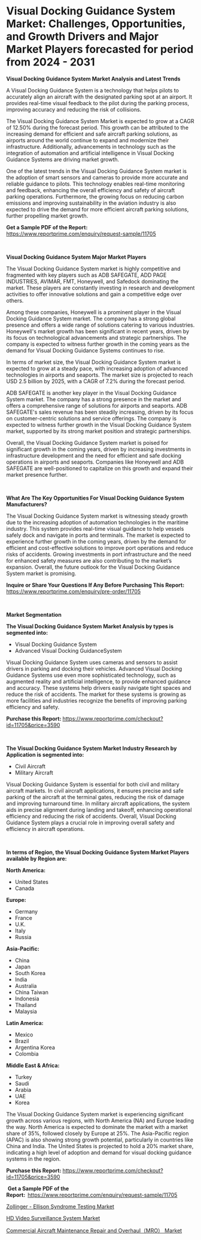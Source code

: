 <p><h1>Visual Docking Guidance System Market: Challenges, Opportunities, and Growth Drivers and Major Market Players forecasted for period from 2024 - 2031</h1></p><p><strong>Visual Docking Guidance System Market Analysis and Latest Trends</strong></p>
<p><p>A Visual Docking Guidance System is a technology that helps pilots to accurately align an aircraft with the designated parking spot at an airport. It provides real-time visual feedback to the pilot during the parking process, improving accuracy and reducing the risk of collisions.</p><p>The Visual Docking Guidance System Market is expected to grow at a CAGR of 12.50% during the forecast period. This growth can be attributed to the increasing demand for efficient and safe aircraft parking solutions, as airports around the world continue to expand and modernize their infrastructure. Additionally, advancements in technology such as the integration of automation and artificial intelligence in Visual Docking Guidance Systems are driving market growth.</p><p>One of the latest trends in the Visual Docking Guidance System market is the adoption of smart sensors and cameras to provide more accurate and reliable guidance to pilots. This technology enables real-time monitoring and feedback, enhancing the overall efficiency and safety of aircraft parking operations. Furthermore, the growing focus on reducing carbon emissions and improving sustainability in the aviation industry is also expected to drive the demand for more efficient aircraft parking solutions, further propelling market growth.</p></p>
<p><strong>Get a Sample PDF of the Report:&nbsp;</strong> <a href="https://www.reportprime.com/enquiry/request-sample/11705">https://www.reportprime.com/enquiry/request-sample/11705</a></p>
<p>&nbsp;</p>
<p><strong>Visual Docking Guidance System Major Market Players</strong></p>
<p><p>The Visual Docking Guidance System market is highly competitive and fragmented with key players such as ADB SAFEGATE, ADD PAGE INDUSTRIES, AVIMAR, FMT, Honeywell, and Safedock dominating the market. These players are constantly investing in research and development activities to offer innovative solutions and gain a competitive edge over others.</p><p>Among these companies, Honeywell is a prominent player in the Visual Docking Guidance System market. The company has a strong global presence and offers a wide range of solutions catering to various industries. Honeywell's market growth has been significant in recent years, driven by its focus on technological advancements and strategic partnerships. The company is expected to witness further growth in the coming years as the demand for Visual Docking Guidance Systems continues to rise.</p><p>In terms of market size, the Visual Docking Guidance System market is expected to grow at a steady pace, with increasing adoption of advanced technologies in airports and seaports. The market size is projected to reach USD 2.5 billion by 2025, with a CAGR of 7.2% during the forecast period.</p><p>ADB SAFEGATE is another key player in the Visual Docking Guidance System market. The company has a strong presence in the market and offers a comprehensive range of solutions for airports and seaports. ADB SAFEGATE's sales revenue has been steadily increasing, driven by its focus on customer-centric solutions and service offerings. The company is expected to witness further growth in the Visual Docking Guidance System market, supported by its strong market position and strategic partnerships.</p><p>Overall, the Visual Docking Guidance System market is poised for significant growth in the coming years, driven by increasing investments in infrastructure development and the need for efficient and safe docking operations in airports and seaports. Companies like Honeywell and ADB SAFEGATE are well-positioned to capitalize on this growth and expand their market presence further.</p></p>
<p>&nbsp;</p>
<p><strong>What Are The Key Opportunities For Visual Docking Guidance System Manufacturers?</strong></p>
<p><p>The Visual Docking Guidance System market is witnessing steady growth due to the increasing adoption of automation technologies in the maritime industry. This system provides real-time visual guidance to help vessels safely dock and navigate in ports and terminals. The market is expected to experience further growth in the coming years, driven by the demand for efficient and cost-effective solutions to improve port operations and reduce risks of accidents. Growing investments in port infrastructure and the need for enhanced safety measures are also contributing to the market’s expansion. Overall, the future outlook for the Visual Docking Guidance System market is promising.</p></p>
<p><strong>Inquire or Share Your Questions If Any Before Purchasing This Report:</strong> <a href="https://www.reportprime.com/enquiry/pre-order/11705">https://www.reportprime.com/enquiry/pre-order/11705</a></p>
<p>&nbsp;</p>
<p><strong>Market Segmentation</strong></p>
<p><strong>The Visual Docking Guidance System Market Analysis by types is segmented into:</strong></p>
<p><ul><li>Visual Docking Guidance System</li><li>Advanced Visual Docking GuidanceSystem</li></ul></p>
<p><p>Visual Docking Guidance System uses cameras and sensors to assist drivers in parking and docking their vehicles. Advanced Visual Docking Guidance Systems use even more sophisticated technology, such as augmented reality and artificial intelligence, to provide enhanced guidance and accuracy. These systems help drivers easily navigate tight spaces and reduce the risk of accidents. The market for these systems is growing as more facilities and industries recognize the benefits of improving parking efficiency and safety.</p></p>
<p><strong>Purchase this Report:&nbsp;</strong><a href="https://www.reportprime.com/checkout?id=11705&price=3590">https://www.reportprime.com/checkout?id=11705&price=3590</a></p>
<p>&nbsp;</p>
<p><strong>The Visual Docking Guidance System Market Industry Research by Application is segmented into:</strong></p>
<p><ul><li>Civil Aircraft</li><li>Military Aircraft</li></ul></p>
<p><p>Visual Docking Guidance System is essential for both civil and military aircraft markets. In civil aircraft applications, it ensures precise and safe parking of the aircraft at the terminal gates, reducing the risk of damage and improving turnaround time. In military aircraft applications, the system aids in precise alignment during landing and takeoff, enhancing operational efficiency and reducing the risk of accidents. Overall, Visual Docking Guidance System plays a crucial role in improving overall safety and efficiency in aircraft operations.</p></p>
<p>&nbsp;</p>
<p><strong>In terms of Region, the Visual Docking Guidance System Market Players available by Region are:</strong></p>
<p>
    <p> <strong> North America: </strong>
        <ul>
            <li>United States</li>
            <li>Canada</li>
        </ul>
        </p> 
    <p> <strong> Europe: </strong>
        <ul>
            <li>Germany</li>
            <li>France</li>
            <li>U.K.</li>
            <li>Italy</li>
            <li>Russia</li>
        </ul>
        </p> 
    <p> <strong> Asia-Pacific: </strong>
        <ul>
            <li>China</li>
            <li>Japan</li>
            <li>South Korea</li>
            <li>India</li>
            <li>Australia</li>
            <li>China Taiwan</li>
            <li>Indonesia</li>
            <li>Thailand</li>
            <li>Malaysia</li>
        </ul>
        </p> 
    <p> <strong> Latin America: </strong>
        <ul>
            <li>Mexico</li>
            <li>Brazil</li>
            <li>Argentina Korea</li>
            <li>Colombia</li>
        </ul>
        </p> 
    <p> <strong> Middle East & Africa: </strong>
        <ul>
            <li>Turkey</li>
            <li>Saudi</li>
            <li>Arabia</li>
            <li>UAE</li>
            <li>Korea</li>
        </ul>
    </p>
    </p>
<p><p>The Visual Docking Guidance System market is experiencing significant growth across various regions, with North America (NA) and Europe leading the way. North America is expected to dominate the market with a market share of 35%, followed closely by Europe at 25%. The Asia-Pacific region (APAC) is also showing strong growth potential, particularly in countries like China and India. The United States is projected to hold a 20% market share, indicating a high level of adoption and demand for visual docking guidance systems in the region.</p></p>
<p><strong>Purchase this Report: </strong><a href="https://www.reportprime.com/checkout?id=11705&price=3590">https://www.reportprime.com/checkout?id=11705&price=3590</a></p>
<p>&nbsp;<strong>Get a Sample PDF of the Report:&nbsp;&nbsp;</strong><a href="https://www.reportprime.com/enquiry/request-sample/11705">https://www.reportprime.com/enquiry/request-sample/11705</a></p>
<p><strong></strong></p>
<p><p><a href="https://view.publitas.com/reportprime-1/decoding-the-zollinger-ellison-syndrome-testing-market-a-deep-dive-into-the-latest-market-trends-market-segmentation-and-competitive-analysis/">Zollinger - Ellison Syndrome Testing Market</a></p><p><a href="https://view.publitas.com/reportprime-1/hd-video-surveillance-system-market-research-report-provides-thorough-industry-overview-which-offers-an-in-depth-analysis-of-product-trends-and-new-market-divisions/">HD Video Surveillance System Market</a></p><p><a href="https://view.publitas.com/reportprime-1/commercial-aircraft-maintenance-repair-and-overhaul-mro-market-size-2023-2030-global-industrial-analysis-key-geographical-regions-market-share-top-key-players-product-types-and-forecast-research-report/">Commercial Aircraft Maintenance Repair and Overhaul（MRO） Market</a></p></p>